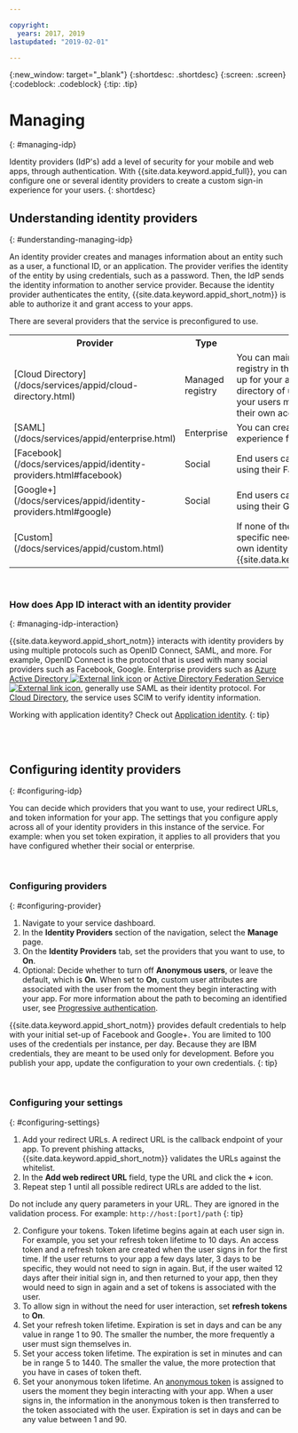 ```yaml
---

copyright:
  years: 2017, 2019
lastupdated: "2019-02-01"

---
```


{:new_window: target="_blank"}
{:shortdesc: .shortdesc}
{:screen: .screen}
{:codeblock: .codeblock}
{:tip: .tip}


# Managing
{: #managing-idp}

Identity providers (IdP's) add a level of security for your mobile and web apps, through authentication. With {{site.data.keyword.appid_full}}, you can configure one or several identity providers to create a custom sign-in experience for your users.
{: shortdesc}

## Understanding identity providers
{: #understanding-managing-idp}

An identity provider creates and manages information about an entity such as a user, a functional ID, or an application. The provider verifies the identity of the entity by using credentials, such as a password. Then, the IdP sends the identity information to another service provider. Because the identity provider authenticates the entity, {{site.data.keyword.appid_short_notm}} is able to authorize it and grant access to your apps.

There are several providers that the service is preconfigured to use.

<table>
  <tr>
    <th>Provider</th>
    <th>Type</th>
    <th>Description</th>
  </tr>
  <tr>
    <td>[Cloud Directory](/docs/services/appid/cloud-directory.html)</td>
    <td>Managed registry</td>
    <td>You can maintain your own user registry in the cloud. When a user signs up for your app, they are added to your directory of users. This option gives your users more freedom to manage their own account within your app.</td>
  </tr>
  <tr>
    <td>[SAML](/docs/services/appid/enterprise.html)</td>
    <td>Enterprise</td>
    <td>You can create a single sign on experience for your end users.</td>
  </tr>
  <tr>
    <td>[Facebook](/docs/services/appid/identity-providers.html#facebook)</td>
    <td>Social</td>
    <td>End users can log into your app by using their Facebook credentials.</td>
  </tr>
  <tr>
    <td>[Google+](/docs/services/appid/identity-providers.html#google)</td>
    <td>Social</td>
    <td>End users can log into your app by using their Google+ credentials.</td>
  </tr>
  <tr>
    <td>[Custom](/docs/services/appid/custom.html)</td>
    <td> </td>
    <td>If none of the provided options fit your specific need, you can configure your own identity flow to work with {{site.data.keyword.appid_short_notm}}.</td>
  </tr>
  
</table>

</br>

### How does App ID interact with an identity provider
{: #managing-idp-interaction}

{{site.data.keyword.appid_short_notm}} interacts with identity providers by using multiple protocols such as OpenID Connect, SAML, and more. For example, OpenID Connect is the protocol that is used with many social providers such as Facebook, Google. Enterprise providers such as <a href="https://www.ibm.com/blogs/bluemix/2018/03/setting-ibm-cloud-app-id-azure-active-directory/" target="_blank">Azure Active Directory <img src="../../icons/launch-glyph.svg" alt="External link icon"></a> or <a href="https://www.ibm.com/blogs/bluemix/2018/03/setting-ibm-cloud-app-id-active-directory-federation-service/" target="_blank">Active Directory Federation Service <img src="../../icons/launch-glyph.svg" alt="External link icon"></a>, generally use SAML as their identity protocol. For [Cloud Directory](/docs/services/appid/cloud-directory.html), the service uses SCIM to verify identity information.

Working with application identity? Check out [Application identity](/docs/services/appid/app-to-app.html).
{: tip}

</br>
</br>

## Configuring identity providers
{: #configuring-idp}

You can decide which providers that you want to use, your redirect URLs, and token information for your app. The settings that you configure apply across all of your identity providers in this instance of the service. For example: when you set token expiration, it applies to all providers that you have configured whether their social or enterprise.

</br>

### Configuring providers
{: #configuring-provider}

1. Navigate to your service dashboard.
2. In the **Identity Providers** section of the navigation, select the **Manage** page.
3. On the **Identity Providers** tab, set the providers that you want to use, to **On**.
4. Optional: Decide whether to turn off **Anonymous users**, or leave the default, which is **On**. When set to **On**, custom user attributes are associated with the user from the moment they begin interacting with your app. For more information about the path to becoming an identified user, see [Progressive authentication](/docs/services/appid/progressive.html#progressive).

{{site.data.keyword.appid_short_notm}} provides default credentials to help with your initial set-up of Facebook and Google+. You are limited to 100 uses of the credentials per instance, per day. Because they are IBM credentials, they are meant to be used only for development. Before you publish your app, update the configuration to your own credentials.
{: tip}

</br>

### Configuring your settings
{: #configuring-settings}

1. Add your redirect URLs. A redirect URL is the callback endpoint of your app. To prevent phishing attacks, {{site.data.keyword.appid_short_notm}} validates the URLs against the whitelist.
  1. In the **Add web redirect URL** field, type the URL and click the **+** icon.
  2. Repeat step 1 until all possible redirect URLs are added to the list.

  Do not include any query parameters in your URL. They are ignored in the validation process. For example: `http://host:[port]/path`
  {: tip}

2. Configure your tokens. Token lifetime begins again at each user sign in. For example, you set your refresh token lifetime to 10 days. An access token and a refresh token are created when the user signs in for the first time. If the user returns to your app a few days later, 3 days to be specific, they would not need to sign in again. But, if the user waited 12 days after their initial sign in, and then returned to your app, then they would need to sign in again and a set of tokens is associated with the user.
  1. To allow sign in without the need for user interaction, set **refresh tokens** to **On**.
  2. Set your refresh token lifetime. Expiration is set in days and can be any value in range 1 to 90. The smaller the number, the more frequently a user must sign themselves in.
  3. Set your access token lifetime. The expiration is set in minutes and can be in range 5 to 1440. The smaller the value, the more protection that you have in cases of token theft.
  4. Set your anonymous token lifetime. An [anonymous token](/docs/services/appid/progressive.html#anonymous) is assigned to users the moment they begin interacting with your app. When a user signs in, the information in the anonymous token is then transferred to the token associated with the user. Expiration is set in days and can be any value between 1 and 90.

